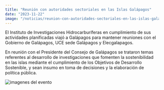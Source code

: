 ```yaml
---
title: "Reunión con autoridades sectoriales en las Islas Galápagos"
date: "2023-11-22"
image: "/noticias/reunion-con-autoridades-sectoriales-en-las-islas-galapagos.jpeg"
---
```


El Instituto de Investigaciones Hidrocarburíferas en cumplimiento de sus actividades planificadas viajó a Galápagos para mantener reuniones con el Gobierno de Galápagos, UCE sede Galápagos y Elecgalapagos.

En reunión con el Presidente del Consejo de Galápagos se trataron temas referentes al desarrollo de investigaciones que fomenten la sostenibilidad en las islas mediante el cumplimiento de los Objetivos de Desarrollo Sostenible, y sean insumo en toma de decisiones y la elaboración de política pública.

![imagenes del evento](/noticias/reunion-con-autoridades-sectoriales-en-las-islas-galapagos.jpeg)